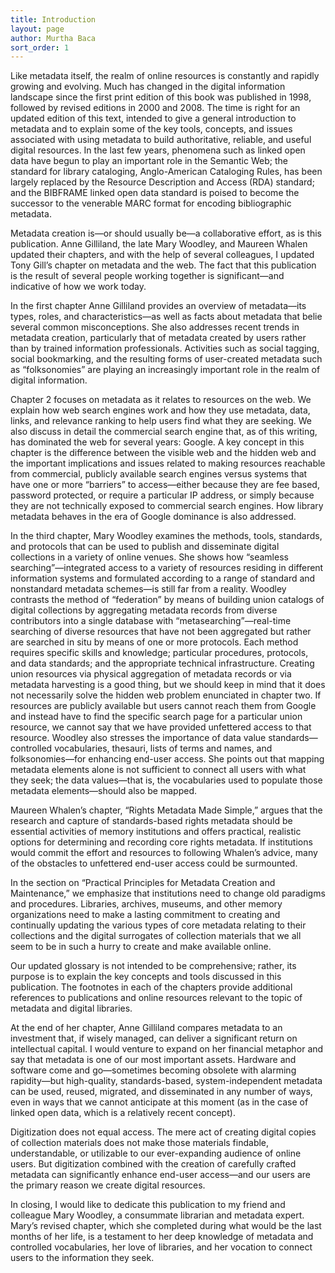 ```yaml
---
title: Introduction
layout: page
author: Murtha Baca
sort_order: 1
---
```


Like metadata itself, the realm of online resources is constantly and rapidly growing and evolving. Much has changed in the digital information landscape since the first print edition of this book was published in 1998, followed by revised editions in 2000 and 2008. The time is right for an updated edition of this text, intended to give a general introduction to metadata and to explain some of the key tools, concepts, and issues associated with using metadata to build authoritative, reliable, and useful digital resources. In the last few years, phenomena such as linked open data have begun to play an important role in the Semantic Web; the standard for library cataloging, Anglo-American Cataloging Rules, has been largely replaced by the Resource Description and Access (RDA) standard; and the BIBFRAME linked open data standard is poised to become the successor to the venerable MARC format for encoding bibliographic metadata.

Metadata creation is—or should usually be—a collaborative effort, as is this publication. Anne Gilliland, the late Mary Woodley, and Maureen Whalen updated their chapters, and with the help of several colleagues, I updated Tony Gill’s chapter on metadata and the web. The fact that this publication is the result of several people working together is significant—and indicative of how we work today.

In the first chapter Anne Gilliland provides an overview of metadata—its types, roles, and characteristics—as well as facts about metadata that belie several common misconceptions. She also addresses recent trends in metadata creation, particularly that of metadata created by users rather than by trained information professionals. Activities such as social tagging, social bookmarking, and the resulting forms of user-created metadata such as “folksonomies” are playing an increasingly important role in the realm of digital information. 

Chapter 2 focuses on metadata as it relates to resources on the web. We explain how web search engines work and how they use metadata, data, links, and relevance ranking to help users find what they are seeking. We also discuss in detail the commercial search engine that, as of this writing, has dominated the web for several years: Google. A key concept in this chapter is the difference between the visible web and the hidden web and the important implications and issues related to making resources reachable from commercial, publicly available search engines versus systems that have one or more “barriers” to access—either because they are fee based, password protected, or require a particular IP address, or simply because they are not technically exposed to commercial search engines. How library metadata behaves in the era of Google dominance is also addressed.

In the third chapter, Mary Woodley examines the methods, tools, standards, and protocols that can be used to publish and disseminate digital collections in a variety of online venues. She shows how “seamless searching”—integrated access to a variety of resources residing in different information systems and formulated according to a range of standard and nonstandard metadata schemes—is still far from a reality. Woodley contrasts the method of “federation” by means of building union catalogs of digital collections by aggregating metadata records from diverse contributors into a single database with “metasearching”—real-time searching of diverse resources that have not been aggregated but rather are searched in situ by means of one or more protocols. Each method requires specific skills and knowledge; particular procedures, protocols, and data standards; and the appropriate technical infrastructure. Creating union resources via physical aggregation of metadata records or via metadata harvesting is a good thing, but we should keep in mind that it does not necessarily solve the hidden web problem enunciated in chapter two. If resources are publicly available but users cannot reach them from Google and instead have to find the specific search page for a particular union resource, we cannot say that we have provided unfettered access to that resource. Woodley also stresses the importance of data value standards—controlled vocabularies, thesauri, lists of terms and names, and folksonomies—for enhancing end-user access. She points out that mapping metadata elements alone is not sufficient to connect all users with what they seek; the data values—that is, the vocabularies used to populate those metadata elements—should also be mapped. 

Maureen Whalen’s chapter, “Rights Metadata Made Simple,” argues that the research and capture of standards-based rights metadata should be essential activities of memory institutions and offers practical, realistic options for determining and recording core rights metadata. If institutions would commit the effort and resources to following Whalen’s advice, many of the obstacles to unfettered end-user access could be surmounted.

In the section on “Practical Principles for Metadata Creation and Maintenance,” we emphasize that institutions need to change old paradigms and procedures. Libraries, archives, museums, and other memory organizations need to make a lasting commitment to creating and continually updating the various types of core metadata relating to their collections and the digital surrogates of collection materials that we all seem to be in such a hurry to create and make available online.

Our updated glossary is not intended to be comprehensive; rather, its purpose is to explain the key concepts and tools discussed in this publication. The footnotes in each of the chapters provide additional references to publications and online resources relevant to the topic of metadata and digital libraries. 

At the end of her chapter, Anne Gilliland compares metadata to an investment that, if wisely managed, can deliver a significant return on intellectual capital. I would venture to expand on her financial metaphor and say that metadata is one of our most important assets. Hardware and software come and go—sometimes becoming obsolete with alarming rapidity—but high-quality, standards-based, system-independent metadata can be used, reused, migrated, and disseminated in any number of ways, even in ways that we cannot anticipate at this moment (as in the case of linked open data, which is a relatively recent concept).

Digitization does not equal access. The mere act of creating digital copies of collection materials does not make those materials findable, understandable, or utilizable to our ever-expanding audience of online users. But digitization combined with the creation of carefully crafted metadata can significantly enhance end-user access—and our users are the primary reason we create digital resources.

In closing, I would like to dedicate this publication to my friend and colleague Mary Woodley, a consummate librarian and metadata expert. Mary’s revised chapter, which she completed during what would be the last months of her life, is a testament to her deep knowledge of metadata and controlled vocabularies, her love of libraries, and her vocation to connect users to the information they seek.
